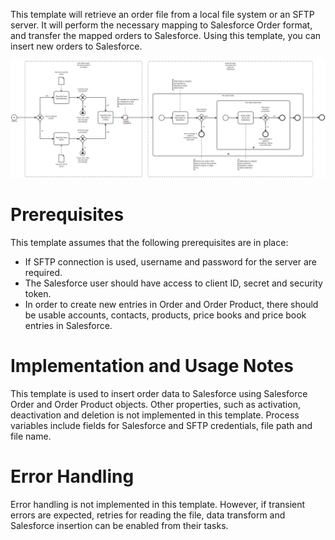 This template will retrieve an order file from a local file system or an SFTP server. It will perform the necessary mapping to Salesforce Order format, and transfer the mapped orders to Salesforce.
Using this template, you can insert new orders to Salesforce.

![Template](assets/Generic_JSON_Order_File_to_Salesforce.svg)

# Prerequisites

This template assumes that the following prerequisites are in place:

- If SFTP connection is used, username and password for the server are required.
- The Salesforce user should have access to client ID, secret and security token.
- In order to create new entries in Order and Order Product, there should be usable accounts, contacts, products, price books and price book entries in Salesforce.

# Implementation and Usage Notes

This template is used to insert order data to Salesforce using Salesforce Order and Order Product objects. Other properties, such as activation, deactivation and deletion is not implemented in this template.
Process variables include fields for Salesforce and SFTP credentials, file path and file name.

# Error Handling

Error handling is not implemented in this template.
However, if transient errors are expected, retries for reading the file, data transform and Salesforce insertion can be enabled from their tasks.